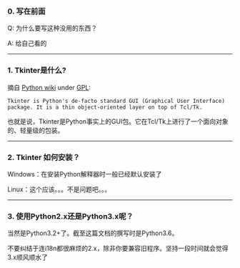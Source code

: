 ### 0. 写在前面

Q: 为什么要写这种没用的东西？

A: 给自己看的

--------------------
### 1. Tkinter是什么?

摘自 [Python wiki](https://wiki.python.org/moin/TkInter)  under [GPL](https://moinmo.in/GPL):
    
    Tkinter is Python's de-facto standard GUI (Graphical User Interface) package. It is a thin object-oriented layer on top of Tcl/Tk. 

也就是说，Tkinter是Python事实上的GUI包。它在Tcl/Tk上进行了一个面向对象的、轻量级的包装。

--------------------

### 2. Tkinter 如何安装？

Windows：在安装Python解释器时一般已经默认安装了

Linux：这个应该。。。不是问题吧。。。

--------------------

### 3. 使用Python2.x还是Python3.x呢？

当然是Python3.2+了。截至这篇文档的撰写时是Python3.6。

不要纠结于连i18n都很麻烦的2.x，除非你要兼容旧程序。坚持一段时间就会觉得3.x顺风顺水了






